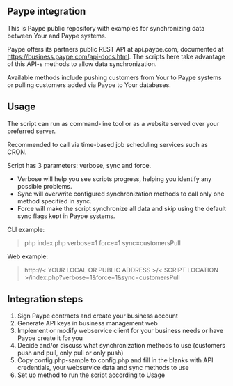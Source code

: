 Paype integration
-----------------
This is Paype public repository with examples for synchronizing data between Your and Paype systems.

Paype offers its partners public REST API at api.paype.com, documented at https://business.paype.com/api-docs.html. The scripts here take advantage of this API-s methods to allow data synchronization.

Available methods include pushing customers from Your to Paype systems or pulling customers added via Paype to Your databases.

Usage
-----
The script can run as command-line tool or as a website served over your preferred server.

Recommended to call via time-based job scheduling services such as CRON.

Script has 3 parameters: verbose, sync and force.
- Verbose will help you see scripts progress, helping you identify any possible problems.
- Sync will overwrite configured synchronization methods to call only one method specified in sync.
- Force will make the script synchronize all data and skip using the default sync flags kept in Paype systems.


CLI example:
> php index.php verbose=1 force=1 sync=customersPull

Web example:
> http://< YOUR LOCAL OR PUBLIC ADDRESS >/< SCRIPT LOCATION >/index.php?verbose=1&force=1&sync=customersPull

Integration steps
-----------------
1. Sign Paype contracts and create your business account
2. Generate API keys in business management web
3. Implement or modify webservice client for your business needs or have Paype create it for you
4. Decide and/or discuss what synchronization methods to use (customers push and pull, only pull or only push)
5. Copy config.php-sample to config.php and fill in the blanks with API credentials, your webservice data and sync methods to use
6. Set up method to run the script according to Usage
